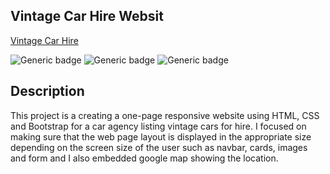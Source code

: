 ## Vintage Car Hire Websit
[Vintage Car Hire](http://jwd-activity.github.io/web-assessment/)

![Generic badge](https://img.shields.io/badge/HTML-blue.svg)
![Generic badge](https://img.shields.io/badge/CSS-brightgreen.svg) 
![Generic badge](https://img.shields.io/badge/Bootstrap-blueviolet.svg)

## Description
This project is a creating a one-page responsive website using HTML, CSS and Bootstrap for a car agency listing vintage cars for hire. I focused on making sure that the web page layout is displayed in the appropriate size depending on the screen size of the user such as navbar, cards, images and form and I also embedded google map showing the location.
